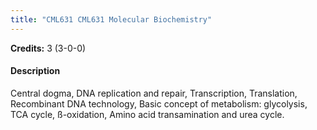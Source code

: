 ```yaml
---
title: "CML631 CML631 Molecular Biochemistry"
---
```

**Credits:** 3 (3-0-0)

#### Description
Central dogma, DNA replication and repair, Transcription, Translation, Recombinant DNA technology, Basic concept of metabolism: glycolysis, TCA cycle, ß-oxidation, Amino acid transamination and urea cycle.